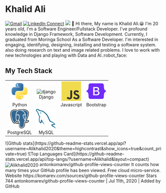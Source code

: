 # Khalid Ali
[![Gmail](https://img.shields.io/badge/%20-Send%20Mail-black?color=14171A&labelColor=ef5350&logo=gmail&logoColor=ffffff)](mailto:lanrakhaled@gmail.com)
[![LinkedIn Connect](https://img.shields.io/badge/%20-Connect-black?color=14171A&labelColor=212121&logo=linkedin&logoColor=ffffff)](https://www.linkedin.com/in/khalid-ali-4489581ba?lipi=urn%3Ali%3Apage%3Ad_flagship3_profile_view_base_contact_details%3B5f3dGO90Q9qbhKhcssNvig%3D%3D/)
<a href="https://github.com/antonkomarev/github-profile-views-counter"><img src="https://komarev.com/ghpvc/?username=EidAbdullahi"></a>
:wave: Hi there, My name is Khalid Ali.:grinning: I'm 20 years old, I'm a Software Engineer/Fullstack Developer.
I've profound knowledge in Django Framework, Software Development.
Currently, I graduated from Moringa School As a Software Developer.
I'm interested in engaging, identifying, designing, installing and testing a software system.
also doing research on text and image related problems.
I love to work with new technologies and playing with Data and AI.:robot_face:
<h2>My Tech Stack</h2>
<table>
  <tr>
    <td align="center">
      <img alt="python" height=64px src="https://raw.githubusercontent.com/devicons/devicon/master/icons/python/python-original.svg">
      <br>Python
    </td>
    <td align="center">
      <img alt="django" height=64px src="https://cdn.worldvectorlogo.com/logos/django.svg">
      <br>Django
    </td>
    <td align="center">
      <img alt="javascript" height=64px src="https://raw.githubusercontent.com/devicons/devicon/master/icons/javascript/javascript-original.svg">
      <br>Javascript
    </td>
    <td align="center">
      <img alt="bootstrap" height=64px src="https://raw.githubusercontent.com/devicons/devicon/master/icons/bootstrap/bootstrap-plain.svg">
      <br>Bootstrap
    </td>
  </tr>
  <tr>
    <td align="center">
      <img alt="postgresql" height=64px src="https://raw.githubusercontent.com/devicons/devicon/master/icons/postgresql/postgresql-original.svg">
      <br>PostgreSQL
    </td>
    <td align="center">
      <img alt="mysql" height=64px src="https://raw.githubusercontent.com/devicons/devicon/master/icons/mysql/mysql-original.svg">
      <br>MySQL
    </td>
  </tr>
</table>
![Github stats](https://github-readme-stats.vercel.app/api?username=Alikhalid2020&theme=highcontrast&show_icons=true&count_private=true)
![Top Languages Card](https://github-readme-stats.vercel.app/api/top-langs/?username=Alikhalid&layout=compact)
<img style="width: 50%;" align="center" src="https://github-readme-streak-stats.herokuapp.com/?user=Alikhalid2020" alt="Alikhalid2020"/>
antonkomarev/github-profile-views-counter
It counts how many times your GitHub profile has been viewed. Free cloud micro-service.
Website
https://komarev.com/sources/github-profile-views-counter
Stars
744
<https://github.com/antonkomarev/github-profile-views-counter|antonkomarev/github-profile-views-counter>antonkomarev/github-profile-views-counter | Jul 11th, 2020 | Added by GitHub